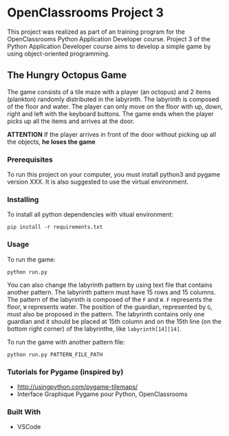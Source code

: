 # OpenClassrooms Project 3

This project was realized as part of an training program for the OpenClassrooms Python Application Developer course. Project 3 of the Python Application Developer course aims to develop a simple game by using object-oriented programming.   

## The Hungry Octopus Game

The game consists of a tile maze with a player (an octopus) and 2 items (plankton) randomly distributed in the labyrinth. The labyrinth is composed of the floor and water. The player can only move on the floor with up, down, right and left with the keyboard buttons. The game ends when the player picks up all the items and arrives at the door. 

**ATTENTION** If the player arrives in front of the door without picking up all the objects, **he loses the game**  

### Prerequisites

To run this project on your computer, you must install python3 and pygame version XXX. It is also suggested to use the virtual environment.   

### Installing

To install all python dependencies with vitual environment:
```
pip install -r requirements.txt
```

### Usage

To run the game: 

```
python run.py
```

You can also change the labyrinth pattern by using text file that contains another pattern. The labyrinth pattern must have 15 rows and 15 columns. The pattern of the labyrinth is composed of the `F` and `W`. `F` represents the floor, `W` represents water. The position of the guardian, represented by `G`, must also be proposed in the pattern. The labyrinth contains only one guardian and it should be placed at 15th column and on the 15th line (on the bottom right corner) of the labyrinthe, like `labyrinth[14][14]`.  

To run the game with another pattern file: 
```
python run.py PATTERN_FILE_PATH
```

### Tutorials for Pygame (inspired by)
* http://usingpython.com/pygame-tilemaps/
* Interface Graphique Pygame pour Python, OpenClassrooms


### Built With
* VSCode
